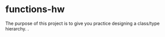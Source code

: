 # functions-hw
The purpose of this project is to give you practice designing a class/type hierarchy. .
